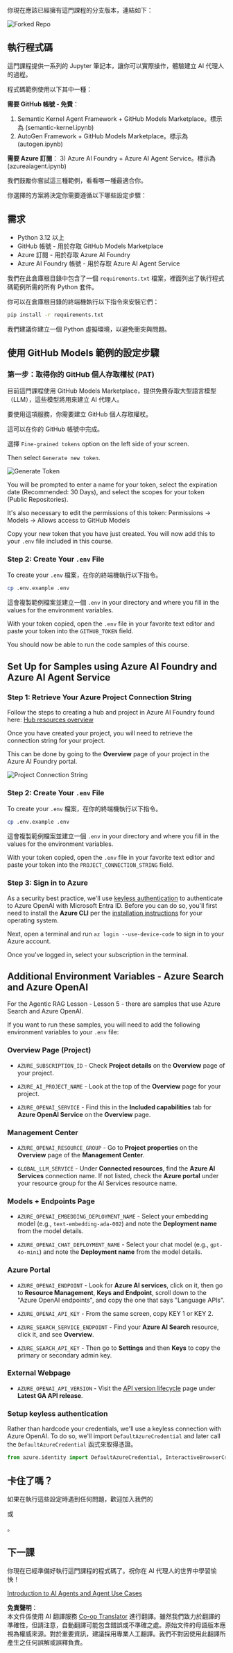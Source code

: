 <!--
CO_OP_TRANSLATOR_METADATA:
{
  "original_hash": "c729f7442eb5afd55b5522e3ad65c822",
  "translation_date": "2025-06-05T14:50:38+00:00",
  "source_file": "00-course-setup/README.md",
  "language_code": "tw"
}
-->
你現在應該已經擁有這門課程的分支版本，連結如下：

![Forked Repo](../../../00-course-setup/images/forked-repo.png)

## 執行程式碼

這門課程提供一系列的 Jupyter 筆記本，讓你可以實際操作，體驗建立 AI 代理人的過程。

程式碼範例使用以下其中一種：

**需要 GitHub 帳號 - 免費**：

1) Semantic Kernel Agent Framework + GitHub Models Marketplace。標示為 (semantic-kernel.ipynb)
2) AutoGen Framework + GitHub Models Marketplace。標示為 (autogen.ipynb)

**需要 Azure 訂閱**：
3) Azure AI Foundry + Azure AI Agent Service。標示為 (azureaiagent.ipynb)

我們鼓勵你嘗試這三種範例，看看哪一種最適合你。

你選擇的方案將決定你需要遵循以下哪些設定步驟：

## 需求

- Python 3.12 以上
- GitHub 帳號 - 用於存取 GitHub Models Marketplace
- Azure 訂閱 - 用於存取 Azure AI Foundry
- Azure AI Foundry 帳號 - 用於存取 Azure AI Agent Service

我們在此倉庫根目錄中包含了一個 `requirements.txt` 檔案，裡面列出了執行程式碼範例所需的所有 Python 套件。

你可以在倉庫根目錄的終端機執行以下指令來安裝它們：

```bash
pip install -r requirements.txt
```
我們建議你建立一個 Python 虛擬環境，以避免衝突與問題。

## 使用 GitHub Models 範例的設定步驟

### 第一步：取得你的 GitHub 個人存取權杖 (PAT)

目前這門課程使用 GitHub Models Marketplace，提供免費存取大型語言模型（LLM），這些模型將用來建立 AI 代理人。

要使用這項服務，你需要建立 GitHub 個人存取權杖。

這可以在你的 GitHub 帳號中完成。

選擇 `Fine-grained tokens` option on the left side of your screen.

Then select `Generate new token`.

![Generate Token](../../../00-course-setup/images/generate-token.png)

You will be prompted to enter a name for your token, select the expiration date (Recommended: 30 Days), and select the scopes for your token (Public Repositories).

It's also necessary to edit the permissions of this token: Permissions -> Models -> Allows access to GitHub Models

Copy your new token that you have just created. You will now add this to your `.env` file included in this course. 


### Step 2: Create Your `.env` File

To create your `.env` 檔案，在你的終端機執行以下指令。

```bash
cp .env.example .env
```

這會複製範例檔案並建立一個 `.env` in your directory and where you fill in the values for the environment variables.

With your token copied, open the `.env` file in your favorite text editor and paste your token into the `GITHUB_TOKEN` field.

You should now be able to run the code samples of this course.

## Set Up for Samples using Azure AI Foundry and Azure AI Agent Service

### Step 1: Retrieve Your Azure Project Connection String


Follow the steps to creating a hub and project in Azure AI Foundry found here: [Hub resources overview](https://learn.microsoft.com/en-us/azure/ai-foundry/concepts/ai-resources)


Once you have created your project, you will need to retrieve the connection string for your project.

This can be done by going to the **Overview** page of your project in the Azure AI Foundry portal.

![Project Connection String](../../../00-course-setup/images/project-connection-string.png)

### Step 2: Create Your `.env` File

To create your `.env` 檔案，在你的終端機執行以下指令。

```bash
cp .env.example .env
```

這會複製範例檔案並建立一個 `.env` in your directory and where you fill in the values for the environment variables.

With your token copied, open the `.env` file in your favorite text editor and paste your token into the `PROJECT_CONNECTION_STRING` field.

### Step 3: Sign in to Azure

As a security best practice, we'll use [keyless authentication](https://learn.microsoft.com/azure/developer/ai/keyless-connections?tabs=csharp%2Cazure-cli?WT.mc_id=academic-105485-koreyst) to authenticate to Azure OpenAI with Microsoft Entra ID. Before you can do so, you'll first need to install the **Azure CLI** per the [installation instructions](https://learn.microsoft.com/cli/azure/install-azure-cli?WT.mc_id=academic-105485-koreyst) for your operating system.

Next, open a terminal and run `az login --use-device-code` to sign in to your Azure account.

Once you've logged in, select your subscription in the terminal.


## Additional Environment Variables - Azure Search and Azure OpenAI 

For the Agentic RAG Lesson - Lesson 5 - there are samples that use Azure Search and Azure OpenAI.

If you want to run these samples, you will need to add the following environment variables to your `.env` file:

### Overview Page (Project)

- `AZURE_SUBSCRIPTION_ID` - Check **Project details** on the **Overview** page of your project.

- `AZURE_AI_PROJECT_NAME` - Look at the top of the **Overview** page for your project.

- `AZURE_OPENAI_SERVICE` - Find this in the **Included capabilities** tab for **Azure OpenAI Service** on the **Overview** page.

### Management Center

- `AZURE_OPENAI_RESOURCE_GROUP` - Go to **Project properties** on the **Overview** page of the **Management Center**.

- `GLOBAL_LLM_SERVICE` - Under **Connected resources**, find the **Azure AI Services** connection name. If not listed, check the **Azure portal** under your resource group for the AI Services resource name.

### Models + Endpoints Page

- `AZURE_OPENAI_EMBEDDING_DEPLOYMENT_NAME` - Select your embedding model (e.g., `text-embedding-ada-002`) and note the **Deployment name** from the model details.

- `AZURE_OPENAI_CHAT_DEPLOYMENT_NAME` - Select your chat model (e.g., `gpt-4o-mini`) and note the **Deployment name** from the model details.

### Azure Portal

- `AZURE_OPENAI_ENDPOINT` - Look for **Azure AI services**, click on it, then go to **Resource Management**, **Keys and Endpoint**, scroll down to the "Azure OpenAI endpoints", and copy the one that says "Language APIs".

- `AZURE_OPENAI_API_KEY` - From the same screen, copy KEY 1 or KEY 2.

- `AZURE_SEARCH_SERVICE_ENDPOINT` - Find your **Azure AI Search** resource, click it, and see **Overview**.

- `AZURE_SEARCH_API_KEY` - Then go to **Settings** and then **Keys** to copy the primary or secondary admin key.

### External Webpage

- `AZURE_OPENAI_API_VERSION` - Visit the [API version lifecycle](https://learn.microsoft.com/en-us/azure/ai-services/openai/api-version-deprecation#latest-ga-api-release) page under **Latest GA API release**.

### Setup keyless authentication

Rather than hardcode your credentials, we'll use a keyless connection with Azure OpenAI. To do so, we'll import `DefaultAzureCredential` and later call the `DefaultAzureCredential` 函式來取得憑證。

```python
from azure.identity import DefaultAzureCredential, InteractiveBrowserCredential
```

## 卡住了嗎？

如果在執行這些設定時遇到任何問題，歡迎加入我們的

或

。

## 下一課

你現在已經準備好執行這門課程的程式碼了。祝你在 AI 代理人的世界中學習愉快！

[Introduction to AI Agents and Agent Use Cases](../01-intro-to-ai-agents/README.md)

**免責聲明**：  
本文件係使用 AI 翻譯服務 [Co-op Translator](https://github.com/Azure/co-op-translator) 進行翻譯。雖然我們致力於翻譯的準確性，但請注意，自動翻譯可能包含錯誤或不準確之處。原始文件的母語版本應視為權威來源。對於重要資訊，建議採用專業人工翻譯。我們不對因使用此翻譯所產生之任何誤解或誤釋負責。